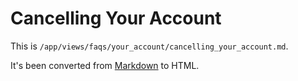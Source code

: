 # Cancelling Your Account

This is `/app/views/faqs/your_account/cancelling_your_account.md`.

It's been converted from [Markdown](http://daringfireball.net/projects/markdown/) to HTML.